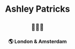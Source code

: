 <h1 align="center">Ashley Patricks</h1>
<h2 align="center">👨🏿‍💻</h2>
<h3 align="center">🌎 London & Amsterdam</h3>

